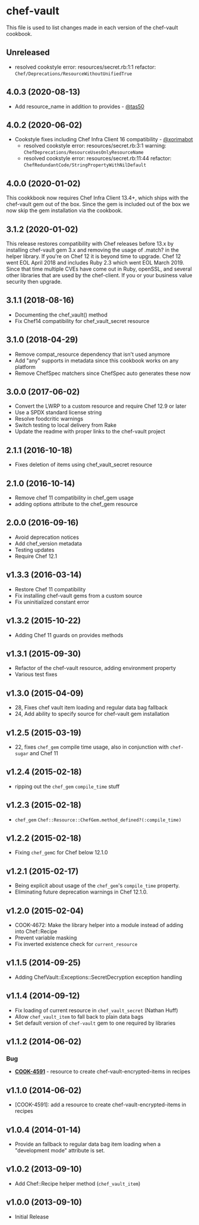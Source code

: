 # chef-vault

This file is used to list changes made in each version of the chef-vault cookbook.

## Unreleased

- resolved cookstyle error: resources/secret.rb:1:1 refactor: `Chef/Deprecations/ResourceWithoutUnifiedTrue`

## 4.0.3 (2020-08-13)

- Add resource_name in addition to provides - [@tas50](https://github.com/tas50)

## 4.0.2 (2020-06-02)

- Cookstyle fixes including Chef Infra Client 16 compatibility - [@xorimabot](https://github.com/xorimabot)
  - resolved cookstyle error: resources/secret.rb:3:1 warning: `ChefDeprecations/ResourceUsesOnlyResourceName`
  - resolved cookstyle error: resources/secret.rb:11:44 refactor: `ChefRedundantCode/StringPropertyWithNilDefault`

## 4.0.0 (2020-01-02)

This cookkbook now requires Chef Infra Client 13.4+, which ships with the chef-vault gem out of the box. Since the gem is included out of the box we now skip the gem installation via the cookbook.

## 3.1.2 (2020-01-02)

This release restores compatibility with Chef releases before 13.x by installing chef-vault gem 3.x and removing the usage of .match? in the helper library. If you're on Chef 12 it is beyond time to upgrade. Chef 12 went EOL April 2018 and includes Ruby 2.3 which went EOL March 2019. Since that time multiple CVEs have come out in Ruby, openSSL, and several other libraries that are used by the chef-client. If you or your business value security then upgrade.

## 3.1.1 (2018-08-16)

- Documenting the chef_vault() method
- Fix Chef14 compatibility for chef_vault_secret resource

## 3.1.0 (2018-04-29)

- Remove compat_resource dependency that isn't used anymore
- Add "any" supports in metadata since this cookbook works on any platform
- Remove ChefSpec matchers since ChefSpec auto generates these now

## 3.0.0 (2017-06-02)

- Convert the LWRP to a custom resource and require Chef 12.9 or later
- Use a SPDX standard license string
- Resolve foodcritic warnings
- Switch testing to local delivery from Rake
- Update the readme with proper links to the chef-vault project

## 2.1.1 (2016-10-18)
- Fixes deletion of items using chef_vault_secret resource

## 2.1.0 (2016-10-14)
- Remove chef 11 compatibility in chef_gem usage
- adding options attribute to the chef_gem resource

## 2.0.0 (2016-09-16)
- Avoid deprecation notices
- Add chef_version metadata
- Testing updates
- Require Chef 12.1

## v1.3.3 (2016-03-14)

- Restore Chef 11 compatibility
- Fix installing chef-vault gems from a custom source
- Fix uninitialized constant error

## v1.3.2 (2015-10-22)

- Adding Chef 11 guards on provides methods

## v1.3.1 (2015-09-30)

- Refactor of the chef-vault resource, adding environment property
- Various test fixes

## v1.3.0 (2015-04-09)

- 28, Fixes chef vault item loading and regular data bag fallback
- 24, Add ability to specify source for chef-vault gem installation

## v1.2.5 (2015-03-19)

- 22, fixes `chef_gem` compile time usage, also in conjunction with `chef-sugar` and Chef 11

## v1.2.4 (2015-02-18)

- ripping out the `chef_gem` `compile_time` stuff

## v1.2.3 (2015-02-18)

- `chef_gem` `Chef::Resource::ChefGem.method_defined?(:compile_time)`

## v1.2.2 (2015-02-18)

- Fixing `chef_gem`c for Chef below 12.1.0

## v1.2.1 (2015-02-17)

- Being explicit about usage of the `chef_gem`'s `compile_time` property.
- Eliminating future deprecation warnings in Chef 12.1.0.

## v1.2.0 (2015-02-04)

- COOK-4672: Make the library helper into a module instead of adding into Chef::Recipe
- Prevent variable masking
- Fix inverted existence check for `current_resource`

## v1.1.5 (2014-09-25)

- Adding ChefVault::Exceptions::SecretDecryption exception handling

## v1.1.4 (2014-09-12)

- Fix loading of current resource in `chef_vault_secret` (Nathan Huff)
- Allow `chef_vault_item` to fall back to plain data bags
- Set default version of `chef-vault` gem to one required by libraries

## v1.1.2 (2014-06-02)

### Bug

- **[COOK-4591](https://tickets.opscode.com/browse/COOK-4591)** - resource to create chef-vault-encrypted-items in recipes

## v1.1.0 (2014-06-02)

- [COOK-4591]: add a resource to create chef-vault-encrypted-items in recipes

## v1.0.4 (2014-01-14)

- Provide an fallback to regular data bag item loading when a "development mode" attribute is set.

## v1.0.2 (2013-09-10)

- Add Chef::Recipe helper method (`chef_vault_item`)

## v1.0.0 (2013-09-10)

- Initial Release
